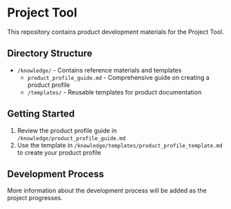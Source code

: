 # Project Tool

This repository contains product development materials for the Project Tool.

## Directory Structure

- `/knowledge/` - Contains reference materials and templates
  - `product_profile_guide.md` - Comprehensive guide on creating a product profile
  - `/templates/` - Reusable templates for product documentation
  
## Getting Started

1. Review the product profile guide in `/knowledge/product_profile_guide.md`
2. Use the template in `/knowledge/templates/product_profile_template.md` to create your product profile

## Development Process

More information about the development process will be added as the project progresses.